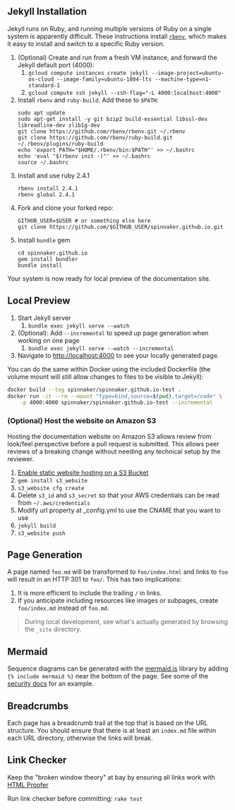 ## Jekyll Installation
Jekyll runs on Ruby, and running multiple versions of Ruby on a single system is apparently difficult. These instructions install [`rbenv`](https://github.com/rbenv/rbenv), which makes it easy to install and switch to a specific Ruby version.

1. (Optional) Create and run from a fresh VM instance, and forward the Jekyll default port (4000):
    1. `gcloud compute instances create jekyll --image-project=ubuntu-os-cloud --image-family=ubuntu-1804-lts --machine-type=n1-standard-1`
    1. `gcloud compute ssh jekyll --ssh-flag="-L 4000:localhost:4000"`
1. Install `rbenv` and `ruby-build`. Add these to `$PATH`:
    ```
    sudo apt update
    sudo apt-get install -y git bzip2 build-essential libssl-dev libreadline-dev zlib1g-dev
    git clone https://github.com/rbenv/rbenv.git ~/.rbenv
    git clone https://github.com/rbenv/ruby-build.git ~/.rbenv/plugins/ruby-build
    echo 'export PATH="$HOME/.rbenv/bin:$PATH"' >> ~/.bashrc
    echo 'eval "$(rbenv init -)"' >> ~/.bashrc
    source ~/.bashrc
    ```
1. Install and use ruby 2.4.1
    ```
    rbenv install 2.4.1
    rbenv global 2.4.1
    ```
1. Fork and clone your forked repo:
    ```
    GITHUB_USER=$USER # or something else here
    git clone https://github.com/$GITHUB_USER/spinnaker.github.io.git
    ```
1. Install `bundle` gem
    ```
    cd spinnaker.github.io
    gem install bundler
    bundle install
    ```

Your system is now ready for local preview of the documentation site.

## Local Preview
1. Start Jekyll server
    1. `bundle exec jekyll serve --watch`
1. (Optional): Add `--incremental` to speed up page generation when working on one page
    1. `bundle exec jekyll serve --watch --incremental`
1. Navigate to [http://localhost:4000](http://localhost:4000) to see your locally generated page.

You can do the same within Docker using the included Dockerfile (the volume mount will still allow changes to files to be visible to Jekyll):

```sh
docker build --tag spinnaker/spinnaker.github.io-test .
docker run -it --rm --mount "type=bind,source=$(pwd),target=/code" \
    -p 4000:4000 spinnaker/spinnaker.github.io-test --incremental
```

### (Optional) Host the website on Amazon S3

Hosting the documentation website on Amazon S3 allows review from look/feel perspective before a pull request is submitted.
This allows peer reviews of a breaking change without needing any technical setup by the reviewer.

1. [Enable static website hosting on a S3 Bucket](https://docs.aws.amazon.com/AmazonS3/latest/user-guide/static-website-hosting.html)
1. `gem install s3_website`
1. `s3_website cfg create`
1. Delete `s3_id` and `s3_secret` so that your AWS credentials can be read from `~/.aws/credentials`
1. Modify url property at _config.yml to use the CNAME that you want to use
1. `jekyll build`
1. `s3_website push`

## Page Generation

A page named `foo.md` will be transformed to `foo/index.html` and links to `foo` will result in an HTTP 301
to `foo/`. This has two implications:

1. It is more efficient to include the trailing `/` in links.
2. If you anticipate including resources like images or subpages, create `foo/index.md` instead of `foo.md`.

> During local development, see what's actually generated by browsing the `_site` directory.

## Mermaid

Sequence diagrams can be generated with the [mermaid.js](https://github.com/knsv/mermaid) library by adding `{%
include mermaid %}` near the bottom of the page. See some of the
[security docs](https://github.com/spinnaker/spinnaker.github.io/blob/master/setup/security/authentication/index.md)
for an example.

## Breadcrumbs

Each page has a breadcrumb trail at the top that is based on the URL structure. You should ensure that there is at
least an `index.md` file within each URL directory, otherwise the links will break.

## Link Checker
Keep the "broken window theory" at bay by ensuring all links work with
[HTML Proofer](https://github.com/gjtorikian/html-proofer)

Run link checker before committing:
`rake test`
